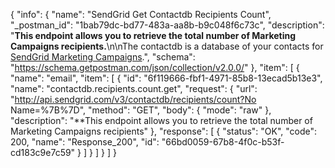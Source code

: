 {
  "info": {
    "name": "SendGrid Get Contactdb Recipients Count",
    "_postman_id": "1bab79dc-bd77-483a-aa8b-b9c048f6c73c",
    "description": "**This endpoint allows you to retrieve the total number of Marketing Campaigns recipients.**\n\nThe contactdb is a database of your contacts for [SendGrid Marketing Campaigns](https://sendgrid.com/docs/User_Guide/Marketing_Campaigns/index.html).",
    "schema": "https://schema.getpostman.com/json/collection/v2.0.0/"
  },
  "item": [
    {
      "name": "email",
      "item": [
        {
          "id": "6f119666-fbf1-4971-85b8-13ecad5b13e3",
          "name": "contactdb.recipients.count.get",
          "request": {
            "url": "http://api.sendgrid.com/v3/contactdb/recipients/count?No Name=%7B%7D",
            "method": "GET",
            "body": {
              "mode": "raw"
            },
            "description": "**This endpoint allows you to retrieve the total number of Marketing Campaigns recipients"
          },
          "response": [
            {
              "status": "OK",
              "code": 200,
              "name": "Response_200",
              "id": "66bd0059-67b8-4f0c-b53f-cd183c9e7c59"
            }
          ]
        }
      ]
    }
  ]
}